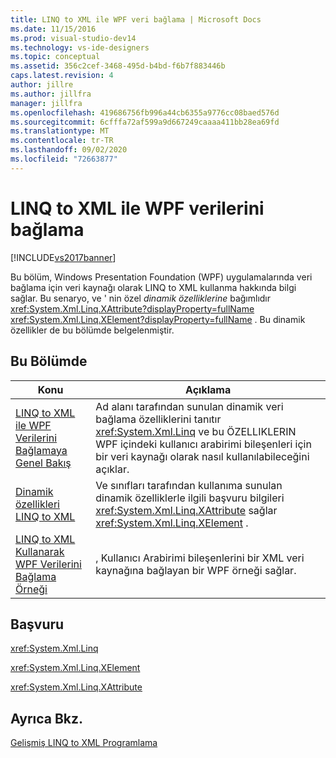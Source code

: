 ```yaml
---
title: LINQ to XML ile WPF veri bağlama | Microsoft Docs
ms.date: 11/15/2016
ms.prod: visual-studio-dev14
ms.technology: vs-ide-designers
ms.topic: conceptual
ms.assetid: 356c2cef-3468-495d-b4bd-f6b7f883446b
caps.latest.revision: 4
author: jillre
ms.author: jillfra
manager: jillfra
ms.openlocfilehash: 419686756fb996a44cb6355a9776cc08baed576d
ms.sourcegitcommit: 6cfffa72af599a9d667249caaaa411bb28ea69fd
ms.translationtype: MT
ms.contentlocale: tr-TR
ms.lasthandoff: 09/02/2020
ms.locfileid: "72663877"
---
```

# <a name="wpf-data-binding-with-linq-to-xml"></a>LINQ to XML ile WPF verilerini bağlama
[!INCLUDE[vs2017banner](../includes/vs2017banner.md)]

Bu bölüm, Windows Presentation Foundation (WPF) uygulamalarında veri bağlama için veri kaynağı olarak LINQ to XML kullanma hakkında bilgi sağlar. Bu senaryo, ve ' nin özel *dinamik özelliklerine* bağımlıdır <xref:System.Xml.Linq.XAttribute?displayProperty=fullName> <xref:System.Xml.Linq.XElement?displayProperty=fullName> . Bu dinamik özellikler de bu bölümde belgelenmiştir.

## <a name="in-this-section"></a>Bu Bölümde

|Konu|Açıklama|
|-----------|-----------------|
|[LINQ to XML ile WPF Verilerini Bağlamaya Genel Bakış](../designers/wpf-data-binding-with-linq-to-xml-overview.md)|Ad alanı tarafından sunulan dinamik veri bağlama özelliklerini tanıtır <xref:System.Xml.Linq> ve bu ÖZELLIKLERIN WPF içindeki kullanıcı arabirimi bileşenleri için bir veri kaynağı olarak nasıl kullanılabileceğini açıklar.|
|[Dinamik özellikleri LINQ to XML](../designers/linq-to-xml-dynamic-properties.md)|Ve sınıfları tarafından kullanıma sunulan dinamik özelliklerle ilgili başvuru bilgileri <xref:System.Xml.Linq.XAttribute> sağlar <xref:System.Xml.Linq.XElement> .|
|[LINQ to XML Kullanarak WPF Verilerini Bağlama Örneği](../designers/wpf-data-binding-using-linq-to-xml-example.md)|, Kullanıcı Arabirimi bileşenlerini bir XML veri kaynağına bağlayan bir WPF örneği sağlar.|

## <a name="reference"></a>Başvuru
 <xref:System.Xml.Linq>

 <xref:System.Xml.Linq.XElement>

 <xref:System.Xml.Linq.XAttribute>

## <a name="see-also"></a>Ayrıca Bkz.
 [Gelişmiş LINQ to XML Programlama](https://msdn.microsoft.com/library/88c4a6ea-700b-4468-9a29-0ea18fc63dd0)
